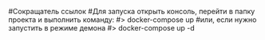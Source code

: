 #Сокращатель ссылок
#Для запуска открыть консоль, перейти в папку проекта и выполнить команду:
#> docker-compose up
#или, если нужно запустить в режиме демона
#> docker-compose up -d